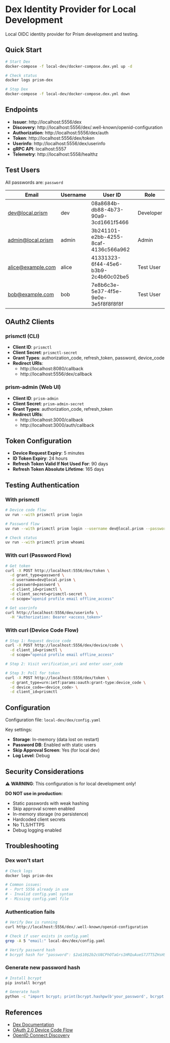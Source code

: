 # Dex Identity Provider for Local Development

Local OIDC identity provider for Prism development and testing.

## Quick Start

```bash
# Start Dex
docker-compose -f local-dev/docker-compose.dex.yml up -d

# Check status
docker logs prism-dex

# Stop Dex
docker-compose -f local-dev/docker-compose.dex.yml down
```

## Endpoints

- **Issuer**: http://localhost:5556/dex
- **Discovery**: http://localhost:5556/dex/.well-known/openid-configuration
- **Authorization**: http://localhost:5556/dex/auth
- **Token**: http://localhost:5556/dex/token
- **Userinfo**: http://localhost:5556/dex/userinfo
- **gRPC API**: localhost:5557
- **Telemetry**: http://localhost:5558/healthz

## Test Users

All passwords are: `password`

| Email | Username | User ID | Role |
|-------|----------|---------|------|
| dev@local.prism | dev | 08a8684b-db88-4b73-90a9-3cd1661f5466 | Developer |
| admin@local.prism | admin | 3b241101-e2bb-4255-8caf-4136c566a962 | Admin |
| alice@example.com | alice | 41331323-6f44-45e6-b3b9-2c4b60c02be5 | Test User |
| bob@example.com | bob | 7e8b6c3e-5e37-4f5e-9e0e-3e5f8f8f8f8f | Test User |

## OAuth2 Clients

### prismctl (CLI)

- **Client ID**: `prismctl`
- **Client Secret**: `prismctl-secret`
- **Grant Types**: authorization_code, refresh_token, password, device_code
- **Redirect URIs**:
  - http://localhost:8080/callback
  - http://localhost:5556/dex/callback

### prism-admin (Web UI)

- **Client ID**: `prism-admin`
- **Client Secret**: `prism-admin-secret`
- **Grant Types**: authorization_code, refresh_token
- **Redirect URIs**:
  - http://localhost:3000/callback
  - http://localhost:3000/auth/callback

## Token Configuration

- **Device Request Expiry**: 5 minutes
- **ID Token Expiry**: 24 hours
- **Refresh Token Valid If Not Used For**: 90 days
- **Refresh Token Absolute Lifetime**: 165 days

## Testing Authentication

### With prismctl

```bash
# Device code flow
uv run --with prismctl prism login

# Password flow
uv run --with prismctl prism login --username dev@local.prism --password password

# Check status
uv run --with prismctl prism whoami
```

### With curl (Password Flow)

```bash
# Get token
curl -X POST http://localhost:5556/dex/token \
  -d grant_type=password \
  -d username=dev@local.prism \
  -d password=password \
  -d client_id=prismctl \
  -d client_secret=prismctl-secret \
  -d scope="openid profile email offline_access"

# Get userinfo
curl http://localhost:5556/dex/userinfo \
  -H "Authorization: Bearer <access_token>"
```

### With curl (Device Code Flow)

```bash
# Step 1: Request device code
curl -X POST http://localhost:5556/dex/device/code \
  -d client_id=prismctl \
  -d scope="openid profile email offline_access"

# Step 2: Visit verification_uri and enter user_code

# Step 3: Poll for token
curl -X POST http://localhost:5556/dex/token \
  -d grant_type=urn:ietf:params:oauth:grant-type:device_code \
  -d device_code=<device_code> \
  -d client_id=prismctl
```

## Configuration

Configuration file: `local-dev/dex/config.yaml`

Key settings:
- **Storage**: In-memory (data lost on restart)
- **Password DB**: Enabled with static users
- **Skip Approval Screen**: Yes (for local dev)
- **Log Level**: Debug

## Security Considerations

⚠️ **WARNING**: This configuration is for local development only!

**DO NOT use in production:**
- Static passwords with weak hashing
- Skip approval screen enabled
- In-memory storage (no persistence)
- Hardcoded client secrets
- No TLS/HTTPS
- Debug logging enabled

## Troubleshooting

### Dex won't start

```bash
# Check logs
docker logs prism-dex

# Common issues:
# - Port 5556 already in use
# - Invalid config.yaml syntax
# - Missing config.yaml file
```

### Authentication fails

```bash
# Verify Dex is running
curl http://localhost:5556/dex/.well-known/openid-configuration

# Check if user exists in config.yaml
grep -A 5 "email:" local-dev/dex/config.yaml

# Verify password hash
# bcrypt hash for "password": $2a$10$2b2cU8CPhOTaGrs1HRQuAueS7JTT5ZHsHSzYiFPm1leZck7Mc8T4W
```

### Generate new password hash

```bash
# Install bcrypt
pip install bcrypt

# Generate hash
python -c "import bcrypt; print(bcrypt.hashpw(b'your_password', bcrypt.gensalt()).decode())"
```

## References

- [Dex Documentation](https://dexidp.io/docs/)
- [OAuth 2.0 Device Code Flow](https://oauth.net/2/device-flow/)
- [OpenID Connect Discovery](https://openid.net/specs/openid-connect-discovery-1_0.html)
